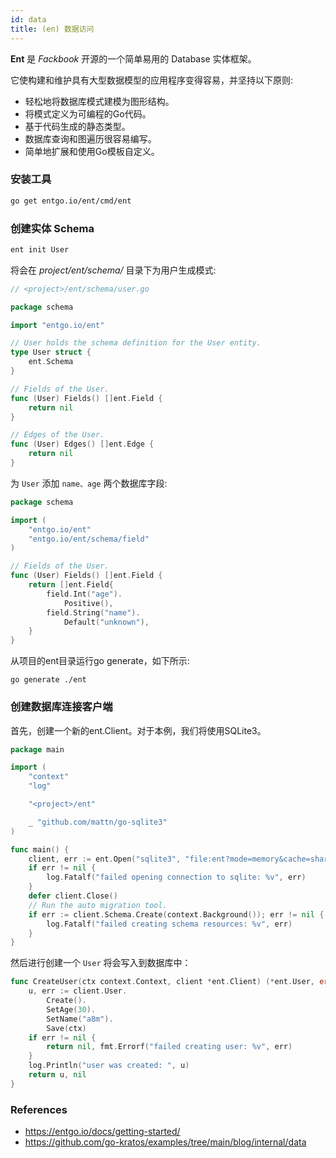 ```yaml
---
id: data
title: (en) 数据访问
---
```


**Ent** 是 *Fackbook* 开源的一个简单易用的 Database 实体框架。

它使构建和维护具有大型数据模型的应用程序变得容易，并坚持以下原则:

* 轻松地将数据库模式建模为图形结构。
* 将模式定义为可编程的Go代码。
* 基于代码生成的静态类型。
* 数据库查询和图遍历很容易编写。
* 简单地扩展和使用Go模板自定义。

### 安装工具

```bash
go get entgo.io/ent/cmd/ent
```

### 创建实体 Schema

```bash
ent init User
```

将会在 *project/ent/schema/* 目录下为用户生成模式:

```go
// <project>/ent/schema/user.go

package schema

import "entgo.io/ent"

// User holds the schema definition for the User entity.
type User struct {
    ent.Schema
}

// Fields of the User.
func (User) Fields() []ent.Field {
    return nil
}

// Edges of the User.
func (User) Edges() []ent.Edge {
    return nil
}
```

为 `User` 添加 `name、age` 两个数据库字段:

```go
package schema

import (
    "entgo.io/ent"
    "entgo.io/ent/schema/field"
)

// Fields of the User.
func (User) Fields() []ent.Field {
    return []ent.Field{
        field.Int("age").
            Positive(),
        field.String("name").
            Default("unknown"),
    }
}
```

从项目的ent目录运行go generate，如下所示:

```
go generate ./ent
```

### 创建数据库连接客户端

首先，创建一个新的ent.Client。对于本例，我们将使用SQLite3。

```go
package main

import (
    "context"
    "log"

    "<project>/ent"

    _ "github.com/mattn/go-sqlite3"
)

func main() {
    client, err := ent.Open("sqlite3", "file:ent?mode=memory&cache=shared&_fk=1")
    if err != nil {
        log.Fatalf("failed opening connection to sqlite: %v", err)
    }
    defer client.Close()
    // Run the auto migration tool.
    if err := client.Schema.Create(context.Background()); err != nil {
        log.Fatalf("failed creating schema resources: %v", err)
    }
}
```

然后进行创建一个 `User` 将会写入到数据库中：

```go
func CreateUser(ctx context.Context, client *ent.Client) (*ent.User, error) {
    u, err := client.User.
        Create().
        SetAge(30).
        SetName("a8m").
        Save(ctx)
    if err != nil {
        return nil, fmt.Errorf("failed creating user: %v", err)
    }
    log.Println("user was created: ", u)
    return u, nil
}
```

### References

* https://entgo.io/docs/getting-started/
* https://github.com/go-kratos/examples/tree/main/blog/internal/data

